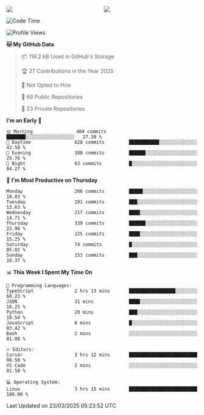 <p style="display:flex;align-items:center;column-gap:0.5rem;" align="center">
  <img style="flex-grow:1;align-self:stretch;object-fit:cover;"  src ="https://github-readme-stats.vercel.app/api?username=gnoluv9x&show_icons=true&count_private=true&theme=chartreuse-dark&hide_border=true">
  <img style="flex-grow:1;align-self:stretch;object-fit:cover;"src ="https://github-readme-stats.vercel.app/api/top-langs/?username=gnoluv9x&layout=compact&hide_border=true&theme=chartreuse-dark&&langs_count=6&hide=jupyter%20notebook,tex,css,php&exclude_repo=Pacman-AI">
</p>

<!--START_SECTION:waka-->
![Code Time](http://img.shields.io/badge/Code%20Time-1%2C040%20hrs%2010%20mins-blue)

![Profile Views](http://img.shields.io/badge/Profile%20Views-0-blue)

**🐱 My GitHub Data** 

> 📦 119.2 kB Used in GitHub's Storage 
 > 
> 🏆 27 Contributions in the Year 2025
 > 
> 🚫 Not Opted to Hire
 > 
> 📜 69 Public Repositories 
 > 
> 🔑 23 Private Repositories 
 > 
**I'm an Early 🐤** 

```text
🌞 Morning                404 commits         ███████░░░░░░░░░░░░░░░░░░   27.39 % 
🌆 Daytime                628 commits         ███████████░░░░░░░░░░░░░░   42.58 % 
🌃 Evening                380 commits         ██████░░░░░░░░░░░░░░░░░░░   25.76 % 
🌙 Night                  63 commits          █░░░░░░░░░░░░░░░░░░░░░░░░   04.27 % 
```
📅 **I'm Most Productive on Thursday** 

```text
Monday                   266 commits         █████░░░░░░░░░░░░░░░░░░░░   18.03 % 
Tuesday                  201 commits         ███░░░░░░░░░░░░░░░░░░░░░░   13.63 % 
Wednesday                217 commits         ████░░░░░░░░░░░░░░░░░░░░░   14.71 % 
Thursday                 339 commits         ██████░░░░░░░░░░░░░░░░░░░   22.98 % 
Friday                   225 commits         ████░░░░░░░░░░░░░░░░░░░░░   15.25 % 
Saturday                 74 commits          █░░░░░░░░░░░░░░░░░░░░░░░░   05.02 % 
Sunday                   153 commits         ███░░░░░░░░░░░░░░░░░░░░░░   10.37 % 
```


📊 **This Week I Spent My Time On** 

```text
💬 Programming Languages: 
TypeScript               2 hrs 13 mins       █████████████████░░░░░░░░   68.23 % 
JSON                     31 mins             ████░░░░░░░░░░░░░░░░░░░░░   16.25 % 
Python                   20 mins             ███░░░░░░░░░░░░░░░░░░░░░░   10.54 % 
JavaScript               6 mins              █░░░░░░░░░░░░░░░░░░░░░░░░   03.42 % 
Bash                     2 mins              ░░░░░░░░░░░░░░░░░░░░░░░░░   01.08 % 

🔥 Editors: 
Cursor                   3 hrs 12 mins       █████████████████████████   98.50 % 
VS Code                  2 mins              ░░░░░░░░░░░░░░░░░░░░░░░░░   01.50 % 

💻 Operating System: 
Linux                    3 hrs 15 mins       █████████████████████████   100.00 % 
```


 Last Updated on 23/03/2025 05:23:52 UTC
<!--END_SECTION:waka-->

